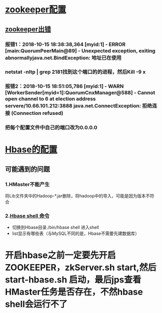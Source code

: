 
# [zookeeper配置](https://blog.csdn.net/molaifeng/article/details/52945095)


## [zookeeper出错](https://stackoverflow.com/questions/30940981/zookeeper-error-cannot-open-channel-to-x-at-election-address)

### 报错1：2018-10-15 18:38:38,364 [myid:1] - ERROR [main:QuorumPeerMain@89] - Unexpected exception, exiting abnormallyjava.net.BindException: 地址已在使用
### netstat -nltp | grep 2181找到这个端口的的进程，然后Kill -9 x

### 报错2：2018-10-15 18:51:05,786 [myid:1] - WARN  [WorkerSender[myid=1]:QuorumCnxManager@588] - Cannot open channel to 6 at election address servere/10.66.101.212:3888  java.net.ConnectException: 拒绝连接 (Connection refused)
### 把每个配置文件中自己的端口改为0.0.0.0

# [Hbase的配置](https://www.polarxiong.com/archives/%E5%AE%89%E8%A3%85HBase-1-1-5%E4%BC%AA%E5%88%86%E5%B8%83%E6%A8%A1%E5%BC%8F%E5%88%B0Ubuntu-16-04%E6%95%99%E7%A8%8B.html)

## 可能遇到的问题
### 1.HMaster不能产生
将Lib文件夹中的Hadoop-*.jar删除，将hadoop中的导入，可能是因为版本不符合

### 2.[Hbase shell 命令](https://www.cnblogs.com/cxzdy/p/5583239.html)
- 切换到Hbase目录./bin/hbase shell 进入shell
- list显示有哪些表（与MySQL不同的是，Hbase不需要先建数据库）

# 开启hbase之前一定要先开启ZOOKEEPER，zkServer.sh start,然后start-hbase.sh 启动，最后jps查看HMaster任务是否存在，不然hbase shell会运行不了

